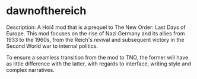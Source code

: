 # dawnofthereich


Description: A Hoi4 mod that is a prequel to The New Order: Last Days of Europe. This mod focuses on the rise of Nazi Germany and its allies from 1933 to the 1960s, from the Reich's revival and subsequent victory in the Second World war to internal politics.

To ensure a seamless transition from the mod to TNO, the former will have as little difference with the latter, with regards to interface, writing style and complex narratives. 
